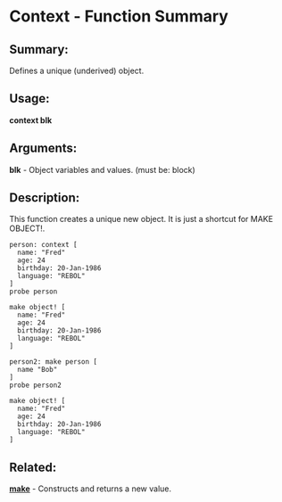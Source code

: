 # Context - Function Summary

## Summary:

Defines a unique (underived) object.

## Usage:

**context blk**

## Arguments:

**blk** - Object variables and values. (must be: block)

## Description:

This function creates a unique new object. It is just a shortcut for MAKE OBJECT!.

```
person: context [
  name: "Fred"
  age: 24
  birthday: 20-Jan-1986
  language: "REBOL"
]
probe person

make object! [
  name: "Fred"
  age: 24
  birthday: 20-Jan-1986
  language: "REBOL"
]
```

```
person2: make person [
  name "Bob"
]
probe person2

make object! [
  name: "Fred"
  age: 24
  birthday: 20-Jan-1986
  language: "REBOL"
]
```

## Related:

[**make**](http://www.rebol.com/docs/words/wmake.html) - Constructs and returns a new value.